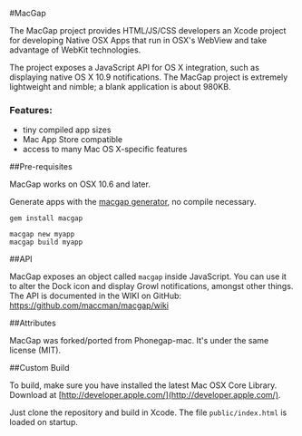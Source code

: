 #MacGap

The MacGap project provides HTML/JS/CSS developers an Xcode project for developing Native OSX Apps that run in OSX's WebView and take advantage of WebKit technologies.

The project exposes a JavaScript API for OS X integration, such as displaying native OS X 10.9 notifications. The MacGap project is extremely lightweight and nimble; a blank application is about 980KB.

### Features:
* tiny compiled app sizes
* Mac App Store compatible
* access to many Mac OS X-specific features

##Pre-requisites

MacGap works on OSX 10.6 and later.

Generate apps with the [macgap generator](http://github.com/maccman/macgap-rb), no compile necessary.

    gem install macgap

    macgap new myapp
    macgap build myapp

##API

MacGap exposes an object called `macgap` inside JavaScript. You can use it to alter the Dock icon and display Growl notifications, amongst other things. The API is documented in the WIKI on GitHub: https://github.com/maccman/macgap/wiki


##Attributes

MacGap was forked/ported from Phonegap-mac. It's under the same license (MIT).

##Custom Build

To build, make sure you have installed the latest Mac OSX Core Library. Download at [http://developer.apple.com/](http://developer.apple.com/).

Just clone the repository and build in Xcode. The file `public/index.html` is loaded on startup.
